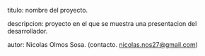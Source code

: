 titulo: nombre del proyecto.

descripcion: proyecto en el que se muestra una presentacion del desarrollador.

autor: Nicolas Olmos Sosa. (contacto. nicolas.nos27@gmail.com)

